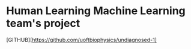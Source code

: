 
# Human Learning Machine Learning team's project

[GITHUB][https://github.com/uoftbiophysics/undiagnosed-1]
